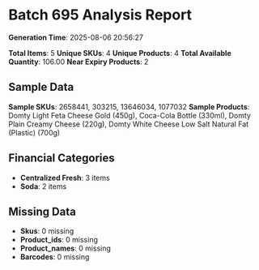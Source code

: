 # Batch 695 Analysis Report

**Generation Time**: 2025-08-06 20:56:27

**Total Items**: 5
**Unique SKUs**: 4
**Unique Products**: 4
**Total Available Quantity**: 106.00
**Near Expiry Products**: 2

## Sample Data
**Sample SKUs**: 2658441, 303215, 13646034, 1077032
**Sample Products**: Domty Light Feta Cheese Gold (450g), Coca-Cola Bottle (330ml), Domty Plain Creamy Cheese (220g), Domty White Cheese Low Salt Natural Fat (Plastic) (700g)

## Financial Categories
- **Centralized Fresh**: 3 items
- **Soda**: 2 items

## Missing Data
- **Skus**: 0 missing
- **Product_ids**: 0 missing
- **Product_names**: 0 missing
- **Barcodes**: 0 missing
